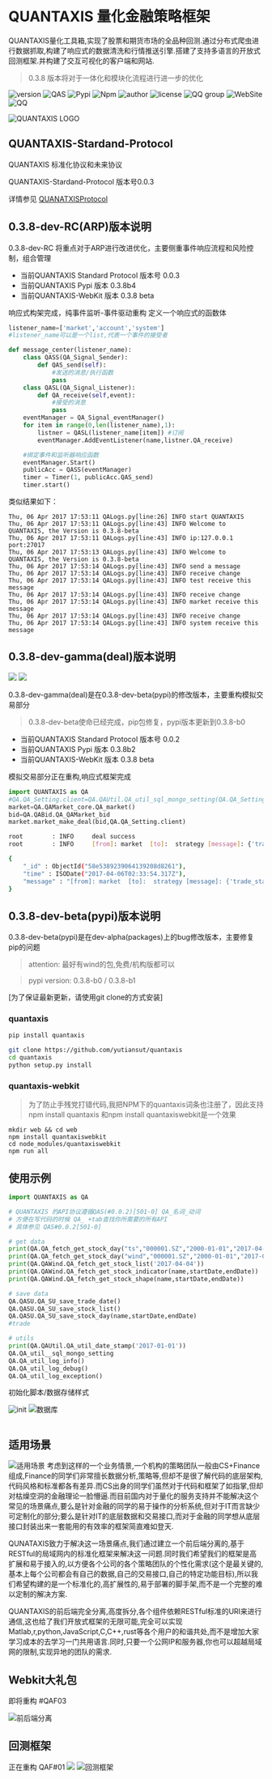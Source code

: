 # QUANTAXIS 量化金融策略框架
  
QUANTAXIS量化工具箱,实现了股票和期货市场的全品种回测.通过分布式爬虫进行数据抓取,构建了响应式的数据清洗和行情推送引擎.搭建了支持多语言的开放式回测框架.并构建了交互可视化的客户端和网站.

> 0.3.8 版本将对于一体化和模块化流程进行进一步的优化


![version](https://img.shields.io/badge/Version-%200.3.8dev/RC/ARP-orange.svg)
![QAS](https://img.shields.io/badge/QUANTAXISStandardProtocol-%200.0.3-brown.svg)
![Pypi](https://img.shields.io/badge/Pypi-%200.3.8b4-blue.svg)
![Npm](https://img.shields.io/badge/Npm-%200.3.8-yellow.svg)
![author](https://img.shields.io/badge/Powered%20by-%20%20yutiansut-red.svg)
![license](https://img.shields.io/badge/License-%20MIT-brightgreen.svg)
![QQ group](https://img.shields.io/badge/QQGroup-%20563280067-yellow.svg)
![WebSite](https://img.shields.io/badge/Website-%20www.yutiansut.com-brown.svg)
![QQ](https://img.shields.io/badge/AutherQQ-%20279336410-blue.svg)


![QUANTAXIS LOGO](http://i1.piimg.com/1949/62c510db7915837a.png)
## QUANTAXIS-Stardand-Protocol
QUANTAXIS 标准化协议和未来协议

QUANTAXIS-Stardand-Protocol 版本号0.0.3

详情参见  [QUANATXISProtocol](https://github.com/yutiansut/QUANTAXIS/tree/0.3.8-dev-gamma-deal/QUANTAXISProtocol)

## 0.3.8-dev-RC(ARP)版本说明
0.3.8-dev-RC 将重点对于ARP进行改进优化，主要侧重事件响应流程和风险控制，组合管理

- 当前QUANTAXIS Standard Protocol 版本号 0.0.3
- 当前QUANTAXIS Pypi 版本 0.3.8b4
- 当前QUANTAXIS-WebKit 版本 0.3.8 beta

响应式构架完成，纯事件监听-事件驱动重构
定义一个响应式的函数体

```python
listener_name=['market','account','system']
#listener_name可以是一个list,代表一个事件的接受者

def message_center(listener_name):
    class QASS(QA_Signal_Sender):
        def QAS_send(self):
            #发送的消息/执行函数
            pass
    class QASL(QA_Signal_Listener):
        def QA_receive(self,event):
            #接受的消息
            pass
    eventManager = QA_Signal_eventManager()
    for item in range(0,len(listener_name),1):
        listner = QASL(listener_name[item]) #订阅
        eventManager.AddEventListener(name,listner.QA_receive)

    #绑定事件和监听器响应函数
    eventManager.Start()
    publicAcc = QASS(eventManager)
    timer = Timer(1, publicAcc.QAS_send)
    timer.start()
```


类似结果如下：

```log
Thu, 06 Apr 2017 17:53:11 QALogs.py[line:26] INFO start QUANTAXIS
Thu, 06 Apr 2017 17:53:11 QALogs.py[line:43] INFO Welcome to QUANTAXIS, the Version is 0.3.8-beta
Thu, 06 Apr 2017 17:53:11 QALogs.py[line:43] INFO ip:127.0.0.1   port:27017
Thu, 06 Apr 2017 17:53:13 QALogs.py[line:43] INFO Welcome to QUANTAXIS, the Version is 0.3.8-beta
Thu, 06 Apr 2017 17:53:14 QALogs.py[line:43] INFO send a message
Thu, 06 Apr 2017 17:53:14 QALogs.py[line:43] INFO receive change
Thu, 06 Apr 2017 17:53:14 QALogs.py[line:43] INFO test receive this message
Thu, 06 Apr 2017 17:53:14 QALogs.py[line:43] INFO receive change
Thu, 06 Apr 2017 17:53:14 QALogs.py[line:43] INFO market receive this message
Thu, 06 Apr 2017 17:53:14 QALogs.py[line:43] INFO receive change
Thu, 06 Apr 2017 17:53:14 QALogs.py[line:43] INFO system receive this message
```

## 0.3.8-dev-gamma(deal)版本说明
![](http://i1.piimg.com/567571/dc3c811a5afcb4fb.png)
![](http://i4.buimg.com/567571/7d0cb26c994e90b7.png)

0.3.8-dev-gamma(deal)是在0.3.8-dev-beta(pypi)的修改版本，主要重构模拟交易部分

> 0.3.8-dev-beta使命已经完成，pip包修复，pypi版本更新到0.3.8-b0

- 当前QUANTAXIS Standard Protocol 版本号 0.0.2
- 当前QUANTAXIS Pypi 版本 0.3.8b2
- 当前QUANTAXIS-WebKit 版本 0.3.8 beta

模拟交易部分正在重构,响应式框架完成
```python
import QUANTAXIS as QA
#QA.QA_Setting.client=QA.QAUtil.QA_util_sql_mongo_setting(QA.QA_Setting.QA_util_sql_mongo_ip,QA.QA_Setting.QA_util_sql_mongo_port)
market=QA.QAMarket_core.QA_market()
bid=QA.QABid.QA_QAMarket_bid
market.market_make_deal(bid,QA.QA_Setting.client)


```
```bash
root        : INFO     deal success
root        : INFO     [from]: market  [to]:  strategy [message]: {'trade_status': 'success', 'price': '4.5', 'code': '000001.SZ', 'amount': '10', 'time': '2000-01-17', 'towards': '1'}

{
    "_id" : ObjectId("58e5389239064139208d8261"),
    "time" : ISODate("2017-04-06T02:33:54.317Z"),
    "message" : "[from]: market  [to]:  strategy [message]: {'trade_status': 'success', 'price': '4.5', 'code': '000001.SZ', 'amount': '10', 'time': '2000-01-17', 'towards': '1'}"
}
```

## 0.3.8-dev-beta(pypi)版本说明

0.3.8-dev-beta(pypi)是在dev-alpha(packages)上的bug修改版本，主要修复pip的问题

> attention: 最好有wind的包,免费/机构版都可以

> pypi version: 0.3.8-b0 / 0.3.8-b1

[为了保证最新更新，请使用git clone的方式安装]

### quantaxis
```bash
pip install quantaxis

git clone https://github.com/yutiansut/quantaxis
cd quantaxis
python setup.py install
```

### quantaxis-webkit
> 为了防止手残党打错代码,我把NPM下的quantaxis词条也注册了，因此支持npm install quantaxis  和npm install quantaxiswebkit是一个效果

``` nodejs
mkdir web && cd web
npm install quantaxiswebkit
cd node_modules/quantaxiswebkit
npm run all
```


## 使用示例
```python
import QUANTAXIS as QA

# QUANTAXIS 的API协议遵循QAS(#0.0.2)[501-0] QA_名词_动词
# 方便在写代码的时候 QA_ +tab查找你所需要的所有API
# 具体参见 QAS#0.0.2[501-0]

# get data
print(QA.QA_fetch_get_stock_day("ts","000001.SZ","2000-01-01","2017-04-01"))
print(QA.QA_fetch_get_stock_day("wind","000001.SZ","2000-01-01","2017-04-01"))
print(QA.QAWind.QA_fetch_get_stock_list('2017-04-04'))
print(QA.QAWind.QA_fetch_get_stock_indicator(name,startDate,endDate))
print(QA.QAWind.QA_fetch_get_stock_shape(name,startDate,endDate))

# save data
QA.QASU.QA_SU_save_trade_date()
QA.QASU.QA_SU_save_stock_list()
QA.QASU.QA_SU_save_stock_day(name,startDate,endDate)
#trade

# utils
print(QA.QAUtil.QA_util_date_stamp('2017-01-01'))
QA.QA_util__sql_mongo_setting
QA.QA_util_log_info()
QA.QA_util_log_debug()
QA.QA_util_log_exception()
```

初始化脚本/数据存储样式

![init](http://i4.buimg.com/567571/a3ae817d47d4529e.png)
![数据库](http://i2.muimg.com/567571/e8cb7c190b624f83.png)
```mongodb
```

## 适用场景
![适用场景](http://i2.buimg.com/567571/e2e7b31b1f9a4307.png)
考虑到这样的一个业务情景,一个机构的策略团队一般由CS+Finance组成,Finance的同学们非常擅长数据分析,策略等,但却不是很了解代码的底层架构,代码风格和标准都各有差异.而CS出身的同学们虽然对于代码和框架了如指掌,但却对枯燥空洞的金融理论一脸懵逼.而目前国内对于量化的服务支持并不能解决这个常见的场景痛点,要么是针对金融的同学的易于操作的分析系统,但对于IT而言缺少可定制化的部分;要么是针对IT的底层数据和交易接口,而对于金融的同学想从底层接口封装出来一套能用的有效率的框架简直难如登天.

QUNATAXIS致力于解决这一场景痛点,我们通过建立一个前后端分离的,基于RESTful的局域网内的标准化框架来解决这一问题.同时我们希望我们的框架是高扩展和易于接入的,以方便各个公司的各个策略团队的个性化需求(这个是最关键的,基本上每个公司都会有自己的数据,自己的交易接口,自己的特定功能目标),所以我们希望构建的是一个标准化的,高扩展性的,易于部署的脚手架,而不是一个完整的难以定制的解决方案.

QUANTAXIS的前后端完全分离,高度拆分,各个组件依赖RESTful标准的URI来进行通信,这也给了我们开放式框架的无限可能,完全可以实现Matlab,r,python,JavaScript,C,C++,rust等各个用户的和谐共处,而不是增加大家学习成本的去学习一门共用语言.同时,只要一个公网IP和服务器,你也可以超越局域网的限制,实现异地的团队的需求.




## Webkit大礼包

即将重构 #QAF03

![前后端分离](http://i1.piimg.com/567571/41fa8b9c16122bfd.png)

## 回测框架

正在重构 QAF#01
![](http://i1.piimg.com/567571/dc3c811a5afcb4fb.png)
![回测框架](http://i1.piimg.com/567571/151a21b61f4d6d63.png)